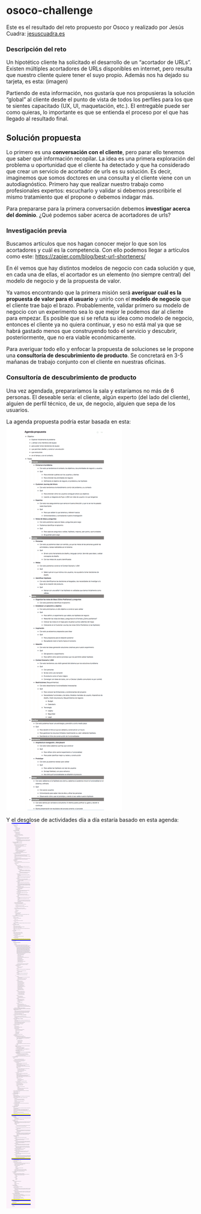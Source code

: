 # osoco-challenge
Este es el resultado del reto propuesto por Osoco y realizado por Jesús Cuadra: [jesuscuadra.es](http://jesuscuadra.es)

### Descripción del reto
Un hipotético cliente ha solicitado el desarrollo de un “acortador de URLs”. Existen múltiples acortadores de URLs disponibles en internet, pero resulta que nuestro cliente quiere tener el suyo propio. Además nos ha dejado su tarjeta, es esta: (imagen)

Partiendo de esta información, nos gustaría que nos propusieras la solución “global” al cliente desde el punto de vista de todos los perfiles para los que te sientes capacitado (UX, UI, maquetación, etc.). El entregable puede ser como quieras, lo importante es que se entienda el proceso por el que has llegado al resultado final.

## Solución propuesta
Lo primero es una **conversación con el cliente**, pero parar ello tenemos que saber qué información recopilar. La idea es una primera exploración del problema u oportunidad que el cliente ha detectado y que ha considerado que crear un servicio de acortador de urls es su solución. Es decir, imaginemos que somos doctores en una consulta y el cliente viene con un autodiagnóstico. Primero hay que realizar nuestro trabajo como profesionales expertos: escucharlo y validar si debemos prescribirle el mismo tratamiento que el propone o debemos indagar más.

Para prepararse para la primera conversación debemos **investigar acerca del dominio**. ¿Qué podemos saber acerca de acortadores de urls?

### Investigación previa
Buscamos artículos que nos hagan conocer mejor lo que son los acortadores y cuál es la competencia. Con ello podemos llegar a artículos como este: https://zapier.com/blog/best-url-shorteners/

En él vemos que hay distintos modelos de negocio con cada solución y que, en cada una de ellas, el acortador es un elemento (no siempre central) del modelo de negocio y de la propuesta de valor.

Ya vamos encontrando que la primera misión será **averiguar cuál es la propuesta de valor para el usuario** y unirlo con el **modelo de negocio** que el cliente trae bajo el brazo. Probablemente, validar primero su modelo de negocio con un experimento sea lo que mejor le podemos dar al cliente para empezar. Es posible que si se refuta su idea como modelo de negocio, entonces el cliente ya no quiera continuar, y eso no está mal ya que se habrá gastado menos que construyendo todo el servicio y descubrir, posteriormente, que no era viable económicamente.

Para averiguar todo ello y enfocar la propuesta de soluciones se le propone una **consultoría de descubrimiento de producto**. Se concretará en 3-5 mañanas de trabajo conjunto con el cliente en nuestras oficinas.

### Consultoría de descubrimiento de producto
Una vez agendada, prepararíamos la sala y estaríamos no más de 6 personas. El deseable sería: el cliente, algún experto (del lado del cliente), alguien de perfil técnico, de ux, de negocio, alguien que sepa de los usuarios.

La agenda propuesta podría estar basada en esta:
![agenda propuesta](./images/discovery_proposal.png)

Y el desglose de actividades día a día estaría basado en esta agenda:
![agenda día a día](./images/discovery_day_by_day.png)
